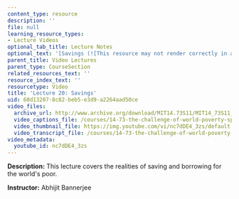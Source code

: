 ```yaml
---
content_type: resource
description: ''
file: null
learning_resource_types:
- Lecture Videos
optional_tab_title: Lecture Notes
optional_text: '[Savings (![This resource may not render correctly in a screen reader.](/images/inacessible.gif)PDF)](resources/mit14_73s11_lec20_slides)'
parent_title: Video Lectures
parent_type: CourseSection
related_resources_text: ''
resource_index_text: ''
resourcetype: Video
title: 'Lecture 20: Savings'
uid: 60d13207-8c82-beb5-e3d9-a2264aad50ce
video_files:
  archive_url: http://www.archive.org/download/MIT14.73S11/MIT14_73S11_lec20_300k.mp4
  video_captions_file: /courses/14-73-the-challenge-of-world-poverty-spring-2011/8d3eed7d1d6f5c4aaac61212d5924465_nc7dDE4_3zs.vtt
  video_thumbnail_file: https://img.youtube.com/vi/nc7dDE4_3zs/default.jpg
  video_transcript_file: /courses/14-73-the-challenge-of-world-poverty-spring-2011/e0c097b91b1eab11f80dee997c862a4c_nc7dDE4_3zs.pdf
video_metadata:
  youtube_id: nc7dDE4_3zs
---
```


**Description:** This lecture covers the realities of saving and borrowing for the world's poor.

**Instructor:** Abhijit Bannerjee